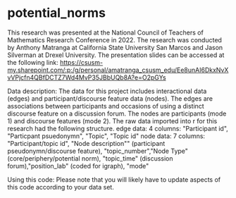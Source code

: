# potential_norms
This research was presented at the National Council of Teachers of Mathematics Research Conference in 2022. The research was conducted by Anthony Matranga at California State University San Marcos and Jason Silverman at Drexel University. The presentation slides can be accessed at the following link:
https://csusm-my.sharepoint.com/:p:/g/personal/amatranga_csusm_edu/Ee8unAI6DkxNvXvVPjcfn4QBfDCTZ7Wd4MvP35JBbUQb8A?e=O2pGYs

Data description:
The data for this project includes interactional data (edges) and participant/discourse feature data (nodes). The edges are associations between participants and occasions of using a distinct discourse feature on a discussion forum. The nodes are participants (mode 1) and discourse features (mode 2).
The raw data imported into r for this research had the following structure.
edge data:
4 columns: "Participant id", "Particpant psuedonymn", "Topic", "Topic id"
node data:
7 columns: "Participant/topic id", "Node description"" (participant pseudonymn/discourse feature), "topic_number","Node Type"(core/periphery/potential norm), "topic_time" (discussion forum),"position_lab" (coded for igraph), "mode"

Using this code:
Please note that you will likely have to update aspects of this code according to your data set.




